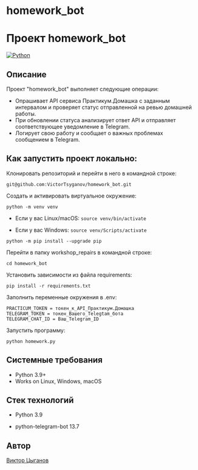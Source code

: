 # homework_bot
# Проект homework_bot

[![Python](https://img.shields.io/badge/-Python-464641?style=flat-square&logo=Python)](https://www.python.org/)

## Описание

Проект "homework_bot" выполняет следующие операции:
* Опрашивает API сервиса Практикум.Домашка с заданным интервалом и проверяет статус отправленной на ревью домашней работы.
* При обновлении статуса анализирует ответ API и отправляет соответствующее уведомление в Telegram.
* Логирует свою работу и сообщает о важных проблемах сообщением в Telegram.

## Как запустить проект локально:

Клонировать репозиторий и перейти в него в командной строке:

``` git@github.com:VictorTsyganov/homework_bot.git ```

Создать и активировать виртуальное окружение:

``` python -m venv venv ``` 

* Если у вас Linux/macOS:
    ``` source venv/bin/activate ``` 

* Если у вас Windows:
    ``` source venv/Scripts/activate ```
    
``` python -m pip install --upgrade pip ``` 

Перейти в папку workshop_repairs в командной строке:

``` cd homework_bot ``` 

Установить зависимости из файла requirements:

``` pip install -r requirements.txt ``` 

Заполнить переменные окружения в .env:

``` PRACTICUM_TOKEN = токен_к_API_Практикум.Домашка ```  
``` TELEGRAM_TOKEN = токен_Вашего_Telegtam_бота ```  
``` TELEGRAM_CHAT_ID = Ваш_Telegram_ID ```

Запустить программу:

``` python homework.py ```

## Системные требования
- Python 3.9+
- Works on Linux, Windows, macOS

## Стек технологий

- Python 3.9

- python-telegram-bot 13.7

## Автор

[Виктор Цыганов](https://github.com/VictorTsyganov)
